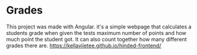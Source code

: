 # Grades

This project was made with Angular. it's a simple webpage that calculates a students grade when given the tests maximum number of points and how much point the student got. It can also count together how many different grades there are.
https://kellaviietee.github.io/hinded-frontend/
